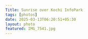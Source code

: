 ```yaml
---
Title: Sunrise over Kochi InfoPark
tags: [photos]
date: 2025-03-13T06:20:51+05:30
layout: photo
featured: IMG_7541.jpg
---
```

